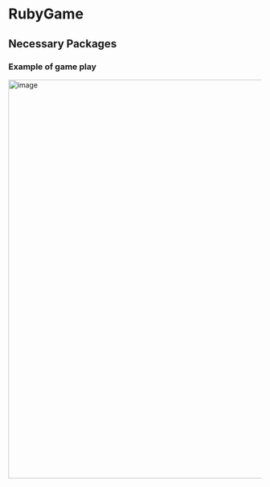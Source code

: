 # RubyGame

## Necessary Packages


### Example of game play
<img width="794" alt="image" src="https://user-images.githubusercontent.com/77508185/164952386-e60ecc63-5b6a-4b8d-893c-6ad765faf39b.png">

